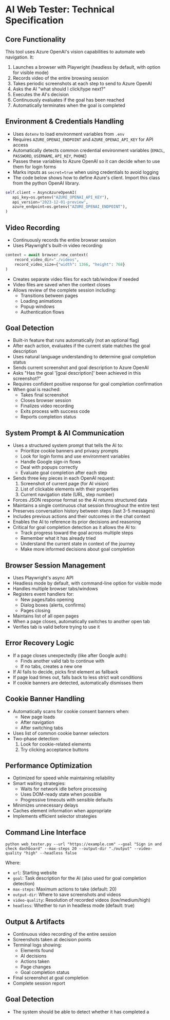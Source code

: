 # AI Web Tester: Technical Specification

## Core Functionality

This tool uses Azure OpenAI's vision capabilities to automate web navigation. It:

1. Launches a browser with Playwright (headless by default, with option for visible mode)
2. Records video of the entire browsing session
3. Takes periodic screenshots at each step to send to Azure OpenAI
4. Asks the AI "what should I click/type next?"
5. Executes the AI's decision
6. Continuously evaluates if the goal has been reached
7. Automatically terminates when the goal is completed

## Environment & Credentials Handling

* Uses `dotenv` to load environment variables from `.env`
* Requires `AZURE_OPENAI_ENDPOINT` and `AZURE_OPENAI_API_KEY` for API access
* Automatically detects common credential environment variables (`EMAIL`, `PASSWORD`, `USERNAME`, `API_KEY`, `PHONE`)
* Passes these variables to Azure OpenAI so it can decide when to use them for login forms
* Marks inputs as `secret=true` when using credentials to avoid logging
* The code below shows how to define Azure's client. Import this class from the python OpenAI library. 

```python
self.client = AsyncAzureOpenAI(
   api_key=os.getenv("AZURE_OPENAI_API_KEY"),
   api_version="2023-12-01-preview",
   azure_endpoint=os.getenv("AZURE_OPENAI_ENDPOINT"),
)
```

## Video Recording

* Continuously records the entire browser session
* Uses Playwright's built-in video recording:

```python
context = await browser.new_context(
    record_video_dir="./videos",
    record_video_size={"width": 1366, "height": 768}
)
```

* Creates separate video files for each tab/window if needed
* Video files are saved when the context closes
* Allows review of the complete session including:
   * Transitions between pages
   * Loading animations
   * Popup windows
   * Authentication flows

## Goal Detection

* Built-in feature that runs automatically (not an optional flag)
* After each action, evaluates if the current state matches the goal description
* Uses natural language understanding to determine goal completion status
* Sends current screenshot and goal description to Azure OpenAI
* Asks "Has the goal '[goal description]' been achieved in this screenshot?"
* Requires confident positive response for goal completion confirmation
* When goal is reached:
   * Takes final screenshot
   * Closes browser session
   * Finalizes video recording
   * Exits process with success code
   * Reports completion status

## System Prompt & AI Communication

* Uses a structured system prompt that tells the AI to:
   * Prioritize cookie banners and privacy prompts
   * Look for login forms and use environment variables
   * Handle Google sign-in flows
   * Deal with popups correctly
   * Evaluate goal completion after each step
* Sends three key pieces in each OpenAI request:
   1. Screenshot of current page (for AI vision)
   2. List of clickable elements with their properties
   3. Current navigation state (URL, step number)
* Forces JSON response format so the AI returns structured data
* Maintains a single continuous chat session throughout the entire test
* Preserves conversation history between steps (last 3-5 messages)
* Includes previous actions and their outcomes in the chat context
* Enables the AI to reference its prior decisions and reasoning
* Critical for goal completion detection as it allows the AI to:
   * Track progress toward the goal across multiple steps
   * Remember what it has already tried
   * Understand the current state in context of the journey
   * Make more informed decisions about goal completion

## Browser Session Management

* Uses Playwright's async API
* Headless mode by default, with command-line option for visible mode
* Handles multiple browser tabs/windows
* Registers event handlers for:
   * New pages/tabs opening
   * Dialog boxes (alerts, confirms)
   * Pages closing
* Maintains list of all open pages
* When a page closes, automatically switches to another open tab
* Verifies tab is valid before trying to use it

## Error Recovery Logic

* If a page closes unexpectedly (like after Google auth):
   * Finds another valid tab to continue with
   * If no tabs, creates a new one
* If AI fails to decide, picks first element as fallback
* If page load times out, falls back to less strict wait conditions
* If cookie banners are detected, automatically dismisses them

## Cookie Banner Handling

* Automatically scans for cookie consent banners when:
   * New page loads
   * After navigation
   * After switching tabs
* Uses list of common cookie banner selectors
* Two-phase detection:
   1. Look for cookie-related elements
   2. Try clicking acceptance buttons

## Performance Optimization

* Optimized for speed while maintaining reliability
* Smart waiting strategies:
   * Waits for network idle before processing
   * Uses DOM-ready state when possible
   * Progressive timeouts with sensible defaults
* Minimizes unnecessary delays
* Caches element information when appropriate
* Implements efficient selector strategies

## Command Line Interface

```
python web_tester.py --url "https://example.com" --goal "Sign in and check dashboard" --max-steps 20 --output-dir "./output" --video-quality "high" --headless false
```

Where:
* `url`: Starting website
* `goal`: Task description for the AI (also used for goal completion detection)
* `max-steps`: Maximum actions to take (default: 20)
* `output-dir`: Where to save screenshots and videos
* `video-quality`: Resolution of recorded videos (low/medium/high)
* `headless`: Whether to run in headless mode (default: true)

## Output & Artifacts

* Continuous video recording of the entire session
* Screenshots taken at decision points
* Terminal logs showing:
   * Elements found
   * AI decisions
   * Actions taken
   * Page changes
   * Goal completion status
* Final screenshot at goal completion
* Complete session report

## Goal Detection
* The system should be able to detect whether it has completed a 